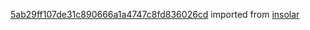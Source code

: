 [5ab29ff107de31c890666a1a4747c8fd836026cd](https://github.com/insolar/insolar/commit/5ab29ff107de31c890666a1a4747c8fd836026cd) imported from [insolar](https://github.com/insolar/insolar)
